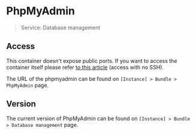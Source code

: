 # PhpMyAdmin

> Service: Database management

## Access

This container doesn't expose public ports. If you want to access the container itself please refer [to this article](access.md) (access with no SSH). 

The URL of the phpmyadmin can be found on `[Instance] > Bundle > PhpMyAdmin` page.

## Version

The current version of PhpMyAdmin can be found on `[Instance] > Bundle > Database management` page.
